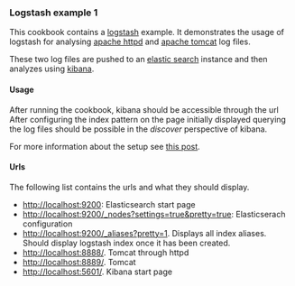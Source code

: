 ### Logstash example 1
This cookbook contains a [logstash](http://logstash.net/) example.
It demonstrates the usage of logstash for analysing [apache httpd](http://httpd.apache.org/) and [apache tomcat](http://tomcat.apache.org/) log files.

These two log files are pushed to an [elastic search](https://www.elastic.co/products/elasticsearch) instance and then analyzes using [kibana](https://www.elastic.co/products/kibana).

#### Usage
After running the cookbook, kibana should be accessible through the url 
After configuring the index pattern on the page initially displayed querying the log files should be possible in the *discover* perspective of kibana.

For more information about the setup see [this post](http://www.jeeatwork.com/?p=224).

#### Urls
The following list contains the urls and what they should display.

- [http://localhost:9200](http://localhost:9200): Elasticsearch start page
- [http://localhost:9200/_nodes?settings=true&pretty=true](http://localhost:9200/_nodes?settings=true&pretty=true): Elasticserach configuration
- [http://localhost:9200/_aliases?pretty=1](http://localhost:9200/_aliases?pretty=1). Displays all index aliases. Should display logstash index once it has been created.
- [http://localhost:8888/](http://localhost:8888/). Tomcat through httpd
- [http://localhost:8889/](http://localhost:8889/). Tomcat
- [http://localhost:5601/](http://localhost:5601/). Kibana start page